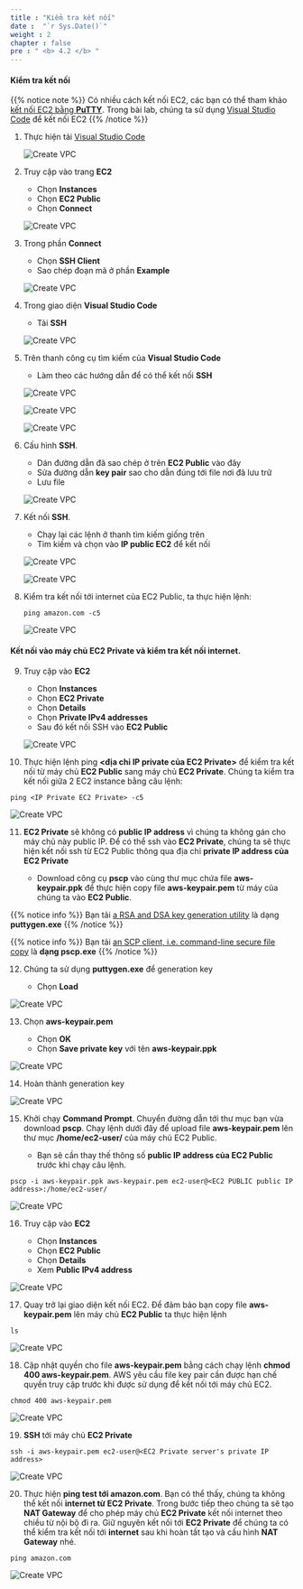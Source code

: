 ```yaml
---
title : "Kiểm tra kết nối"
date :  "`r Sys.Date()`" 
weight : 2 
chapter : false
pre : " <b> 4.2 </b> "
---
```


#### Kiểm tra kết nối


{{% notice note %}}
Có nhiều cách kết nối EC2, các bạn có thể tham khảo [kết nối EC2 bằng **PuTTY**](https://000004.awsstudygroup.com/vi/4-launchlinuxinstance/4.2-connectlinuxinstance/). Trong bài lab, chúng ta sử dụng [Visual Studio Code](https://code.visualstudio.com/download) để kết nối EC2
{{% /notice %}}

1. Thực hiện tải [Visual Studio Code](https://code.visualstudio.com/download) 

   ![Create VPC](/images/4-CreateEc2Server-update/2-Test-Connection/Connect-img1.png?featherlight=false&width=60pc)

2. Truy cập vào trang **EC2**

   - Chọn **Instances**
   - Chọn **EC2 Public**
   - Chọn **Connect**


   ![Create VPC](/images/4-CreateEc2Server-update/2-Test-Connection/Connect-img2.png?featherlight=false&width=60pc)

3. Trong phần **Connect**

   - Chọn **SSH Client**
   - Sao chép đoạn mã ở phần **Example**

   ![Create VPC](/images/4-CreateEc2Server-update/2-Test-Connection/Connect-3.png?featherlight=false&width=60pc)

4. Trong giao diện **Visual Studio Code**

   - Tải **SSH**

   ![Create VPC](/images/4-CreateEc2Server-update/2-Test-Connection/Connect-img4.png?featherlight=false&width=60pc)

5. Trên thanh công cụ tìm kiếm của **Visual Studio Code**

   - Làm theo các hướng dẫn để có thể kết nối **SSH**

   ![Create VPC](/images/4-CreateEc2Server-update/2-Test-Connection/Connect-img5.png?featherlight=false&width=60pc)

   ![Create VPC](/images/4-CreateEc2Server-update/2-Test-Connection/Connect-img6.png?featherlight=false&width=60pc)

   ![Create VPC](/images/4-CreateEc2Server-update/2-Test-Connection/Connect-img7.png?featherlight=false&width=60pc)

6. Cấu hình **SSH**.
   - Dán đường dẫn đã sao chép ở trên **EC2 Public** vào đây
   - Sửa đường dẫn **key pair** sao cho dẫn đúng tới file nơi đã lưu trữ
   - Lưu file
  
   ![Create VPC](/images/4-CreateEc2Server-update/2-Test-Connection/Connect-6.png?featherlight=false&width=60pc)

7. Kết nối **SSH**.
   - Chạy lại các lệnh ở thanh tìm kiếm giống trên
   - Tìm kiếm và chọn vào **IP public EC2** để kết nối
  
   ![Create VPC](/images/4-CreateEc2Server-update/2-Test-Connection/Connect-7.png?featherlight=false&width=60pc)

   ![Create VPC](/images/4-CreateEc2Server-update/2-Test-Connection/Connect-8.png?featherlight=false&width=60pc)


8. Kiểm tra kết nối tới internet của EC2 Public, ta thực hiện lệnh:

   ```
   ping amazon.com -c5
   ```

   ![Create VPC](/images/4-CreateEc2Server-update/2-Test-Connection/Connect-9.png?featherlight=false&width=60pc)




#### Kết nối vào máy chủ EC2 Private và kiểm tra kết nối internet.

9. Truy cập vào **EC2**

   - Chọn **Instances**
   - Chọn **EC2 Private**
   - Chọn **Details**
   - Chọn **Private IPv4 addresses**
   - Sau đó kết nối SSH vào **EC2 Public**

   ![Create VPC](/images/4-CreateEc2Server-update/2-Test-Connection/Connect-10.png?featherlight=false&width=60pc)

10. Thực hiện lệnh ping **<địa chỉ IP private của EC2 Private>** để kiểm tra kết nối từ máy chủ **EC2 Public** sang máy chủ **EC2 Private**. Chúng ta kiểm tra kết nối giữa 2 EC2 instance bằng câu lệnh:

```
ping <IP Private EC2 Private> -c5
```
   ![Create VPC](/images/4-CreateEc2Server-update/2-Test-Connection/Connect-11.png?featherlight=false&width=60pc)

11.  **EC2 Private** sẽ không có **public IP address** vì chúng ta không gán cho máy chủ này public IP. Để có thể ssh vào **EC2 Private**, chúng ta sẽ thực hiện kết nối ssh từ EC2 Public thông qua địa chỉ **private IP address của EC2 Private**

     - Download công cụ **pscp** vào cùng thư mục chứa file **aws-keypair.ppk** để thực hiện copy file **aws-keypair.pem** từ máy của chúng ta vào **EC2 Public**.


{{% notice info %}}
Bạn tải [a RSA and DSA key generation utility](https://the.earth.li/~sgtatham/putty/latest/w64/puttygen.exe) là dạng **puttygen.exe**
{{% /notice %}}

{{% notice info %}}
Bạn tải [an SCP client, i.e. command-line secure file copy](https://the.earth.li/~sgtatham/putty/latest/w64/pscp.exe) là **dạng pscp.exe**
{{% /notice %}}

12.  Chúng ta sử dụng **puttygen.exe** để generation key

     - Chọn **Load**

   ![Create VPC](/images/4-CreateEc2Server-update/2-Test-Connection/Connect-img12.png?featherlight=false&width=60pc)

13.  Chọn **aws-keypair.pem**

     - Chọn **OK**
     - Chọn **Save private key** với tên **aws-keypair.ppk**

   ![Create VPC](/images/4-CreateEc2Server-update/2-Test-Connection/Connect-img13.png?featherlight=false&width=60pc)

14.  Hoàn thành generation key

   ![Create VPC](/images/4-CreateEc2Server-update/2-Test-Connection/Connect-img14.png?featherlight=false&width=60pc)

15. Khởi chạy **Command Prompt**. Chuyển đường dẫn tới thư mục bạn vừa download **pscp**. Chạy lệnh dưới đây để upload file **aws-keypair.pem** lên thư mục **/home/ec2-user/** của máy chủ EC2 Public.

    - Bạn sẽ cần thay thế thông số **public IP address của EC2 Public** trước khi chạy câu lệnh.

```
pscp -i aws-keypair.ppk aws-keypair.pem ec2-user@<EC2 PUBLIC public IP address>:/home/ec2-user/
```

   ![Create VPC](/images/4-CreateEc2Server-update/2-Test-Connection/Connect-15.png?featherlight=false&width=60pc)

16.  Truy cập vào **EC2**

     - Chọn **Instances**
     - Chọn **EC2 Public**
     - Chọn **Details**
     - Xem **Public IPv4 address**

   ![Create VPC](/images/4-CreateEc2Server-update/2-Test-Connection/Connect-16.png?featherlight=false&width=60pc)

17.   Quay trở lại giao diện kết nối EC2. Để đảm bảo bạn copy file **aws-keypair.pem** lên máy chủ **EC2 Public** ta thực hiện lệnh

```
ls
```

   ![Create VPC](/images/4-CreateEc2Server-update/2-Test-Connection/Connect-17.png?featherlight=false&width=60pc)

18.  Cập nhật quyền cho file **aws-keypair.pem** bằng cách chạy lệnh **chmod 400 aws-keypair.pem**. AWS yêu cầu file key pair cần được hạn chế quyền truy cập trước khi được sử dụng để kết nối tới máy chủ EC2.

```
chmod 400 aws-keypair.pem
```
   ![Create VPC](/images/4-CreateEc2Server-update/2-Test-Connection/Connect-18.png?featherlight=false&width=60pc)

19.  **SSH** tới máy chủ **EC2 Private**

```
ssh -i aws-keypair.pem ec2-user@<EC2 Private server's private IP address>
```

   ![Create VPC](/images/4-CreateEc2Server-update/2-Test-Connection/Connect-19.png?featherlight=false&width=60pc)

20.  Thực hiện **ping test tới amazon.com**. Bạn có thể thấy, chúng ta không thể kết nối **internet từ EC2 Private**. Trong bước tiếp theo chúng ta sẽ tạo **NAT Gateway** để cho phép máy chủ **EC2 Private** kết nối internet theo chiều từ nội bộ đi ra. Giữ nguyên kết nối tới **EC2 Private** để chúng ta có thể kiểm tra kết nối tới **internet** sau khi hoàn tất tạo và cấu hình **NAT Gateway** nhé.

```
ping amazon.com
```

   ![Create VPC](/images/4-CreateEc2Server-update/2-Test-Connection/Connect-20.png?featherlight=false&width=60pc)




